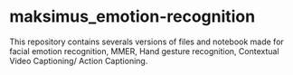 # maksimus_emotion-recognition
This repository contains severals versions of files and notebook made for facial emotion recognition, MMER, Hand gesture recognition, Contextual Video Captioning/ Action Captioning.
